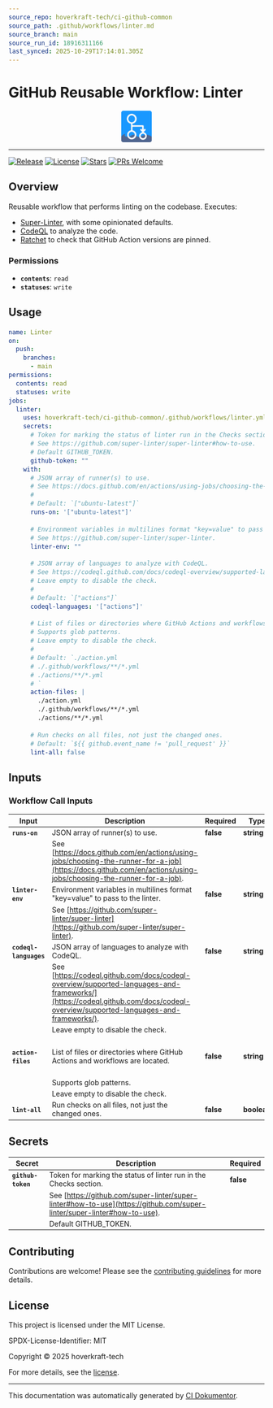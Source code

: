 ```yaml
---
source_repo: hoverkraft-tech/ci-github-common
source_path: .github/workflows/linter.md
source_branch: main
source_run_id: 18916311166
last_synced: 2025-10-29T17:14:01.305Z
---
```


<!-- header:start -->

# GitHub Reusable Workflow: Linter

<div align="center">
  <img src="../logo.svg" width="60px" align="center" alt="Linter" />
</div>

---

<!-- header:end -->

<!-- badges:start -->

[![Release](https://img.shields.io/github/v/release/hoverkraft-tech/ci-github-common)](https://github.com/hoverkraft-tech/ci-github-common/releases)
[![License](https://img.shields.io/github/license/hoverkraft-tech/ci-github-common)](http://choosealicense.com/licenses/mit/)
[![Stars](https://img.shields.io/github/stars/hoverkraft-tech/ci-github-common?style=social)](https://img.shields.io/github/stars/hoverkraft-tech/ci-github-common?style=social)
[![PRs Welcome](https://img.shields.io/badge/PRs-welcome-brightgreen.svg)](https://github.com/hoverkraft-tech/ci-github-common/blob/main/CONTRIBUTING.md)

<!-- badges:end -->

<!-- overview:start -->

## Overview

Reusable workflow that performs linting on the codebase.
Executes:

- [Super-Linter](https://github.com/super-linter/super-linter), with some opinionated defaults.
- [CodeQL](https://docs.github.com/en/code-security/code-scanning/introduction-to-code-scanning/about-code-scanning-with-codeql) to analyze the code.
- [Ratchet](https://github.com/sethvargo/ratchet) to check that GitHub Action versions are pinned.

### Permissions

- **`contents`**: `read`
- **`statuses`**: `write`

<!-- overview:end -->

<!-- usage:start -->

## Usage

```yaml
name: Linter
on:
  push:
    branches:
      - main
permissions:
  contents: read
  statuses: write
jobs:
  linter:
    uses: hoverkraft-tech/ci-github-common/.github/workflows/linter.yml@b7dd413209df265bef8d7eb0efb117eaabc684c4 # 0.27.0
    secrets:
      # Token for marking the status of linter run in the Checks section.
      # See https://github.com/super-linter/super-linter#how-to-use.
      # Default GITHUB_TOKEN.
      github-token: ""
    with:
      # JSON array of runner(s) to use.
      # See https://docs.github.com/en/actions/using-jobs/choosing-the-runner-for-a-job.
      #
      # Default: `["ubuntu-latest"]`
      runs-on: '["ubuntu-latest"]'

      # Environment variables in multilines format "key=value" to pass to the linter.
      # See https://github.com/super-linter/super-linter.
      linter-env: ""

      # JSON array of languages to analyze with CodeQL.
      # See https://codeql.github.com/docs/codeql-overview/supported-languages-and-frameworks/.
      # Leave empty to disable the check.
      #
      # Default: `["actions"]`
      codeql-languages: '["actions"]'

      # List of files or directories where GitHub Actions and workflows are located.
      # Supports glob patterns.
      # Leave empty to disable the check.
      #
      # Default: `./action.yml
      # ./.github/workflows/**/*.yml
      # ./actions/**/*.yml
      # `
      action-files: |
        ./action.yml
        ./.github/workflows/**/*.yml
        ./actions/**/*.yml

      # Run checks on all files, not just the changed ones.
      # Default: `${{ github.event_name != 'pull_request' }}`
      lint-all: false
```

<!-- usage:end -->

<!-- inputs:start -->

## Inputs

### Workflow Call Inputs

| **Input**              | **Description**                                                                           | **Required** | **Type**    | **Default**                                                                                                                                 |
| ---------------------- | ----------------------------------------------------------------------------------------- | ------------ | ----------- | ------------------------------------------------------------------------------------------------------------------------------------------- |
| **`runs-on`**          | JSON array of runner(s) to use.                                                           | **false**    | **string**  | `["ubuntu-latest"]`                                                                                                                         |
|                        | See [https://docs.github.com/en/actions/using-jobs/choosing-the-runner-for-a-job](https://docs.github.com/en/actions/using-jobs/choosing-the-runner-for-a-job).        |              |             |                                                                                                                                             |
| **`linter-env`**       | Environment variables in multilines format "key=value" to pass to the linter.             | **false**    | **string**  | -                                                                                                                                           |
|                        | See [https://github.com/super-linter/super-linter](https://github.com/super-linter/super-linter).                                       |              |             |                                                                                                                                             |
| **`codeql-languages`** | JSON array of languages to analyze with CodeQL.                                           | **false**    | **string**  | `["actions"]`                                                                                                                               |
|                        | See [https://codeql.github.com/docs/codeql-overview/supported-languages-and-frameworks/](https://codeql.github.com/docs/codeql-overview/supported-languages-and-frameworks/). |              |             |                                                                                                                                             |
|                        | Leave empty to disable the check.                                                         |              |             |                                                                                                                                             |
| **`action-files`**     | List of files or directories where GitHub Actions and workflows are located.              | **false**    | **string**  | <!-- textlint-disable --><pre>./action.yml&#13;./.github/workflows/\*\*/\*.yml&#13;./actions/\*\*/\*.yml&#13;</pre><!-- textlint-enable --> |
|                        | Supports glob patterns.                                                                   |              |             |                                                                                                                                             |
|                        | Leave empty to disable the check.                                                         |              |             |                                                                                                                                             |
| **`lint-all`**         | Run checks on all files, not just the changed ones.                                       | **false**    | **boolean** | `$\{\{ github.event_name != 'pull_request' }}`                                                                                              |

<!-- inputs:end -->

<!-- secrets:start -->

## Secrets

| **Secret**         | **Description**                                                   | **Required** |
| ------------------ | ----------------------------------------------------------------- | ------------ |
| **`github-token`** | Token for marking the status of linter run in the Checks section. | **false**    |
|                    | See [https://github.com/super-linter/super-linter#how-to-use](https://github.com/super-linter/super-linter#how-to-use).    |              |
|                    | Default GITHUB_TOKEN.                                             |              |

<!-- secrets:end -->

<!-- outputs:start -->
<!-- outputs:end -->

<!-- examples:start -->
<!-- examples:end -->

<!--
// jscpd:ignore-start
-->

<!-- contributing:start -->

## Contributing

Contributions are welcome! Please see the [contributing guidelines](https://github.com/hoverkraft-tech/ci-github-common/blob/main/CONTRIBUTING.md) for more details.

<!-- contributing:end -->

<!-- security:start -->
<!-- security:end -->

<!-- license:start -->

## License

This project is licensed under the MIT License.

SPDX-License-Identifier: MIT

Copyright © 2025 hoverkraft-tech

For more details, see the [license](http://choosealicense.com/licenses/mit/).

<!-- license:end -->

<!-- generated:start -->

---

This documentation was automatically generated by [CI Dokumentor](https://github.com/hoverkraft-tech/ci-dokumentor).

<!-- generated:end -->
<!--
// jscpd:ignore-end
-->
